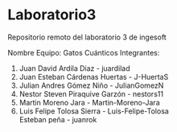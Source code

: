 # Laboratorio3
Repositorio remoto del laboratorio 3 de ingesoft 

Nombre Equipo: Gatos Cuánticos
Integrantes: 

<ol>
<li>Juan David Ardila Diaz - juardilad</li>
<li>Juan Esteban Cárdenas Huertas - J-HuertaS</li>
<li>Julian Andres Gómez Niño - JulianGomezN</li>
<li>Nestor Steven Piraquive Garzón - nestors11</li>
<li>Martin Moreno Jara - Martin-Moreno-Jara</li>
<li>Luis Felipe Tolosa Sierra - Luis-Felipe-Tolosa</li>
  Esteban peña - juanrok
</ol>
